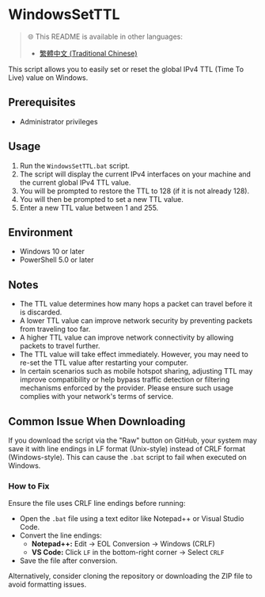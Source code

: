 # WindowsSetTTL

> 🌐 This README is available in other languages:
>
> - [繁體中文 (Traditional Chinese)](README.zh-TW.md)

This script allows you to easily set or reset the global IPv4 TTL (Time To Live) value on Windows.

## Prerequisites

- Administrator privileges

## Usage

1.  Run the `WindowsSetTTL.bat` script.
2.  The script will display the current IPv4 interfaces on your machine and the current global IPv4 TTL value.
3.  You will be prompted to restore the TTL to 128 (if it is not already 128).
4.  You will then be prompted to set a new TTL value.
5.  Enter a new TTL value between 1 and 255.

## Environment

- Windows 10 or later
- PowerShell 5.0 or later

## Notes

- The TTL value determines how many hops a packet can travel before it is discarded.
- A lower TTL value can improve network security by preventing packets from traveling too far.
- A higher TTL value can improve network connectivity by allowing packets to travel further.
- The TTL value will take effect immediately. However, you may need to re-set the TTL value after restarting your computer.
- In certain scenarios such as mobile hotspot sharing, adjusting TTL may improve compatibility or help bypass traffic detection or filtering mechanisms enforced by the provider. Please ensure such usage complies with your network's terms of service.

## Common Issue When Downloading

If you download the script via the "Raw" button on GitHub, your system may save it with line endings in LF format (Unix-style) instead of CRLF format (Windows-style). This can cause the `.bat` script to fail when executed on Windows.

### How to Fix

Ensure the file uses CRLF line endings before running:

- Open the `.bat` file using a text editor like Notepad++ or Visual Studio Code.
- Convert the line endings:
  - **Notepad++:** Edit → EOL Conversion → Windows (CRLF)
  - **VS Code:** Click `LF` in the bottom-right corner → Select `CRLF`
- Save the file after conversion.

Alternatively, consider cloning the repository or downloading the ZIP file to avoid formatting issues.
